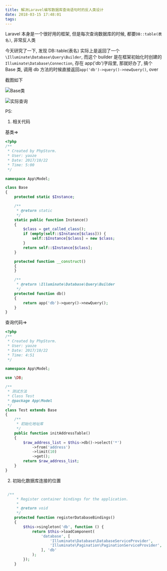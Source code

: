 ```yaml
---
title: 解决Laravel编写数据库查询语句时的反人类设计
date: 2018-03-15 17:48:01
tags:
---
```


Laravel 本身是一个很好用的框架, 但是每次查询数据库的时候, 都要`DB::table(表名)`, 非常反人类

今天研究了一下, 发现 DB::table(表名) 实际上是返回了一个`\Illuminate\Database\Query\Builder`, 而这个 builder 是在框架初始化时创建的`Illuminate\Database\Connection`, 存在 app('db')字段里, 那就好办了, 搞个 Base 类, 调用 db 方法的时候直接返回`app('db')->query()->newQuery()`, over

截图如下

![Base类](https://tva1.sinaimg.cn/large/6671cfa8ly1fpk7hijeb3j20g50ah0sz.jpg)

![实际查询](https://tva1.sinaimg.cn/large/6671cfa8ly1fpk7hu5263j20k80cxjsd.jpg)

PS:

1. 相关代码

基类=>

```php
<?php
/**
 * Created by PhpStorm.
 * User: yaoze
 * Date: 2017/10/22
 * Time: 5:00
 */

namespace App\Model;

class Base
{
    protected static $Instance;

    /**
     * @return static
     */
    static public function Instance()
    {
        $class = get_called_class();
        if (empty(self::$Instance[$class])) {
            self::$Instance[$class] = new $class;
        }
        return self::$Instance[$class];
    }

    protected function __construct()
    {
    }

    /**
     * @return \Illuminate\Database\Query\Builder
     */
    protected function db()
    {
        return app('db')->query()->newQuery();
    }
}

```

查询代码=>

```php
<?php
/**
 * Created by PhpStorm.
 * User: yaoze
 * Date: 2017/10/22
 * Time: 4:51
 */

namespace App\Model;

use \DB;

/**
 * 测试方法
 * Class Test
 * @package App\Model
 */
class Test extends Base
{
    /**
     * 初始化地址库
     */
    public function initAddressTable()
    {
        $raw_address_list = $this->db()->select('*')
            ->from('address')
            ->limit(10)
            ->get();
        return $raw_address_list;
    }
}

```

2.  初始化数据库连接的位置

```php

 /**
     * Register container bindings for the application.
     *
     * @return void
     */
    protected function registerDatabaseBindings()
    {
        $this->singleton('db', function () {
            return $this->loadComponent(
                'database', [
                    'Illuminate\Database\DatabaseServiceProvider',
                    'Illuminate\Pagination\PaginationServiceProvider',
                ], 'db'
            );
        });
    }


```
